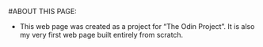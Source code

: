 #ABOUT THIS PAGE:

- This web page was created as a project for “The Odin Project”. It is also my very first web page built entirely from scratch.

